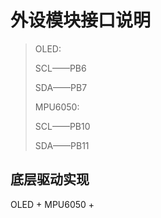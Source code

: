 # 外设模块接口说明

> OLED:
>
> SCL——PB6
>
> SDA——PB7
>
> MPU6050:
>
> SCL——PB10
>
> SDA——PB11

## 底层驱动实现

OLED + MPU6050 + 

